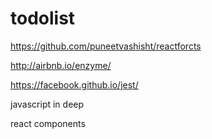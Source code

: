 # todolist
https://github.com/puneetvashisht/reactforcts

http://airbnb.io/enzyme/

https://facebook.github.io/jest/

javascript in deep

react components
